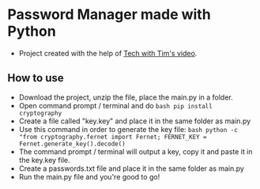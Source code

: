 # Password Manager made with Python

- Project created with the help of [Tech with Tim's video](https://www.youtube.com/watch?v=DLn3jOsNRVE).

## How to use

- Download the project, unzip the file, place the main.py in a folder.
- Open command prompt / terminal and do 
```bash pip install cryptography```
- Create a file called "key.key" and place it in the same folder as main.py
- Use this command in order to generate the key file: ```bash python -c "from cryptography.fernet import Fernet; FERNET_KEY = Fernet.generate_key().decode()```
- The command prompt / terminal will output a key, copy it and paste it in the key.key file.
- Create a passwords.txt file and place it in the same folder as main.py
- Run the main.py file and you're good to go!


